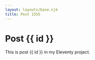 ```yaml
---
layout: layouts/base.njk
title: Post 1555
---
```


# Post {{ id }}

This is post {{ id }} in my Eleventy project.
